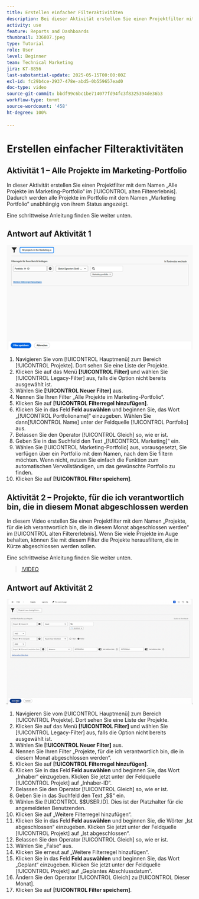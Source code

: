 ```yaml
---
title: Erstellen einfacher Filteraktivitäten
description: Bei dieser Aktivität erstellen Sie einen Projektfilter mit dem Namen „Alle Projekte im Marketing-Portfolio“ und einen weiteren Projektfilter mit dem Namen „In diesem Monat abgeschlossene Projekte in meinem Besitz“.
activity: use
feature: Reports and Dashboards
thumbnail: 336807.jpeg
type: Tutorial
role: User
level: Beginner
team: Technical Marketing
jira: KT-8856
last-substantial-update: 2025-05-15T00:00:00Z
exl-id: fc29b4ce-2937-478e-abd5-0b559657ead0
doc-type: video
source-git-commit: bbdf99c6bc1be714077fd94fc3f8325394de36b3
workflow-type: tm+mt
source-wordcount: '458'
ht-degree: 100%

---
```


# Erstellen einfacher Filteraktivitäten


## Aktivität 1 – Alle Projekte im Marketing-Portfolio

In dieser Aktivität erstellen Sie einen Projektfilter mit dem Namen „Alle Projekte im Marketing-Portfolio“ im [!UICONTROL alten Filtererlebnis]. Dadurch werden alle Projekte im Portfolio mit dem Namen „Marketing Portfolio“ unabhängig von ihrem Status angezeigt.

Eine schrittweise Anleitung finden Sie weiter unten.

## Antwort auf Aktivität 1

![Ein Screenshot des Bildschirms zum Erstellen eines neuen Filters](assets/basic-filter-activity-1.png)

1. Navigieren Sie vom [!UICONTROL Hauptmenü] zum Bereich [!UICONTROL Projekte]. Dort sehen Sie eine Liste der Projekte.
1. Klicken Sie auf das Menü **[!UICONTROL Filter]** und wählen Sie [!UICONTROL Legacy-Filter] aus, falls die Option nicht bereits ausgewählt ist.
1. Wählen Sie **[!UICONTROL Neuer Filter]** aus.
1. Nennen Sie Ihren Filter „Alle Projekte im Marketing-Portfolio“.
1. Klicken Sie auf **[!UICONTROL Filterregel hinzufügen]**.
1. Klicken Sie in das Feld **Feld auswählen** und beginnen Sie, das Wort „[!UICONTROL Portfolioname]“ einzugeben. Wählen Sie dann[!UICONTROL Name] unter der Feldquelle [!UICONTROL Portfolio] aus.
1. Belassen Sie den Operator [!UICONTROL Gleich] so, wie er ist.
1. Geben Sie in das Suchfeld den Text „[!UICONTROL Marketing]“ ein.
1. Wählen Sie [!UICONTROL Marketing-Portfolio] aus, vorausgesetzt, Sie verfügen über ein Portfolio mit dem Namen, nach dem Sie filtern möchten. Wenn nicht, nutzen Sie einfach die Funktion zum automatischen Vervollständigen, um das gewünschte Portfolio zu finden.
1. Klicken Sie auf **[!UICONTROL Filter speichern]**.

## Aktivität 2 – Projekte, für die ich verantwortlich bin, die in diesem Monat abgeschlossen werden

In diesem Video erstellen Sie einen Projektfilter mit dem Namen „Projekte, für die ich verantwortlich bin, die in diesem Monat abgeschlossen werden“ im [!UICONTROL alten Filtererlebnis]. Wenn Sie viele Projekte im Auge behalten, können Sie mit diesem Filter die Projekte herausfiltern, die in Kürze abgeschlossen werden sollen.

Eine schrittweise Anleitung finden Sie weiter unten.

>[!VIDEO](https://video.tv.adobe.com/v/3443388/?quality=12&learn=on&enablevpops=1&captions=ger)

## Antwort auf Aktivität 2

![Ein Screenshot des Bildschirms zum Erstellen eines neuen Filters](assets/basic-filter-activity-2.png)

1. Navigieren Sie vom [!UICONTROL Hauptmenü] zum Bereich [!UICONTROL Projekte]. Dort sehen Sie eine Liste der Projekte.
1. Klicken Sie auf das Menü **[!UICONTROL Filter]** und wählen Sie [!UICONTROL Legacy-Filter] aus, falls die Option nicht bereits ausgewählt ist.
1. Wählen Sie **[!UICONTROL Neuer Filter]** aus.
1. Nennen Sie Ihren Filter „Projekte, für die ich verantwortlich bin, die in diesem Monat abgeschlossen werden“.
1. Klicken Sie auf **[!UICONTROL Filterregel hinzufügen]**.
1. Klicken Sie in das Feld **Feld auswählen** und beginnen Sie, das Wort „Inhaber“ einzugeben. Klicken Sie jetzt unter der Feldquelle [!UICONTROL Projekt] auf „Inhaber-ID“.
1. Belassen Sie den Operator [!UICONTROL Gleich] so, wie er ist.
1. Geben Sie in das Suchfeld den Text „$$“ ein.
1. Wählen Sie [!UICONTROL $$USER.ID]. Dies ist der Platzhalter für die angemeldeten Benutzenden.
1. Klicken Sie auf „Weitere Filterregel hinzufügen“.
1. Klicken Sie in das Feld **Feld auswählen** und beginnen Sie, die Wörter „Ist abgeschlossen“ einzugeben. Klicken Sie jetzt unter der Feldquelle [!UICONTROL Projekt] auf „Ist abgeschlossen“.
1. Belassen Sie den Operator [!UICONTROL Gleich] so, wie er ist.
1. Wählen Sie „False“ aus.
1. Klicken Sie erneut auf „Weitere Filterregel hinzufügen“.
1. Klicken Sie in das Feld **Feld auswählen** und beginnen Sie, das Wort „Geplant“ einzugeben. Klicken Sie jetzt unter der Feldquelle [!UICONTROL Projekt] auf „Geplantes Abschlussdatum“.
1. Ändern Sie den Operator [!UICONTROL Gleich] zu [!UICONTROL Dieser Monat].
1. Klicken Sie auf **[!UICONTROL Filter speichern]**.
